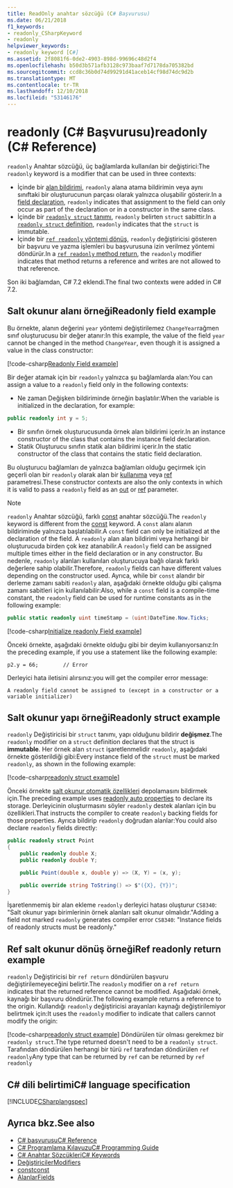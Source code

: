 ```yaml
---
title: ReadOnly anahtar sözcüğü (C# Başvurusu)
ms.date: 06/21/2018
f1_keywords:
- readonly_CSharpKeyword
- readonly
helpviewer_keywords:
- readonly keyword [C#]
ms.assetid: 2f8081f6-0de2-4903-898d-99696c48d2f4
ms.openlocfilehash: b50d3b571afb3128c973baaf7d7178da705382bd
ms.sourcegitcommit: ccd8c36b0d74d99291d41aceb14cf98d74dc9d2b
ms.translationtype: MT
ms.contentlocale: tr-TR
ms.lasthandoff: 12/10/2018
ms.locfileid: "53146176"
---
```

# <a name="readonly-c-reference"></a><span data-ttu-id="06646-102">readonly (C# Başvurusu)</span><span class="sxs-lookup"><span data-stu-id="06646-102">readonly (C# Reference)</span></span>

<span data-ttu-id="06646-103">`readonly` Anahtar sözcüğü, üç bağlamlarda kullanılan bir değiştirici:</span><span class="sxs-lookup"><span data-stu-id="06646-103">The `readonly` keyword is a modifier that can be used in three contexts:</span></span>

- <span data-ttu-id="06646-104">İçinde bir [alan bildirimi](#readonly-field-example), `readonly` alana atama bildirimin veya aynı sınıftaki bir oluşturucunun parçası olarak yalnızca oluşabilir gösterir.</span><span class="sxs-lookup"><span data-stu-id="06646-104">In a [field declaration](#readonly-field-example), `readonly` indicates that assignment to the field can only occur as part of the declaration or in a constructor in the same class.</span></span>
- <span data-ttu-id="06646-105">İçinde bir [ `readonly struct` tanımı](#readonly-struct-example), `readonly` belirten `struct` sabittir.</span><span class="sxs-lookup"><span data-stu-id="06646-105">In a [`readonly struct` definition](#readonly-struct-example), `readonly` indicates that the `struct` is immutable.</span></span>
- <span data-ttu-id="06646-106">İçinde bir [ `ref readonly` yöntemi dönüş](#ref-readonly-return-example), `readonly` değiştiricisi gösteren bir başvuru ve yazma işlemleri bu başvurusuna izin verilmez yöntemi döndürür.</span><span class="sxs-lookup"><span data-stu-id="06646-106">In a [`ref readonly` method return](#ref-readonly-return-example), the `readonly` modifier indicates that method returns a reference and writes are not allowed to that reference.</span></span>

<span data-ttu-id="06646-107">Son iki bağlamdan, C# 7.2 eklendi.</span><span class="sxs-lookup"><span data-stu-id="06646-107">The final two contexts were added in C# 7.2.</span></span>

## <a name="readonly-field-example"></a><span data-ttu-id="06646-108">Salt okunur alanı örneği</span><span class="sxs-lookup"><span data-stu-id="06646-108">Readonly field example</span></span>

<span data-ttu-id="06646-109">Bu örnekte, alanın değerini `year` yöntemi değiştirilemez `ChangeYear`rağmen sınıf oluşturucusu bir değer atanır:</span><span class="sxs-lookup"><span data-stu-id="06646-109">In this example, the value of the field `year` cannot be changed in the method `ChangeYear`, even though it is assigned a value in the class constructor:</span></span>

[!code-csharp[Readonly Field example](~/samples/snippets/csharp/keywords/ReadonlyKeywordExamples.cs#ReadonlyField)]

<span data-ttu-id="06646-110">Bir değer atamak için bir `readonly` yalnızca şu bağlamlarda alan:</span><span class="sxs-lookup"><span data-stu-id="06646-110">You can assign a value to a `readonly` field only in the following contexts:</span></span>

- <span data-ttu-id="06646-111">Ne zaman Değişken bildiriminde örneğin başlatılır:</span><span class="sxs-lookup"><span data-stu-id="06646-111">When the variable is initialized in the declaration, for example:</span></span>

```csharp
public readonly int y = 5;
```

- <span data-ttu-id="06646-112">Bir sınıfın örnek oluşturucusunda örnek alan bildirimi içerir.</span><span class="sxs-lookup"><span data-stu-id="06646-112">In an instance constructor of the class that contains the instance field declaration.</span></span>
- <span data-ttu-id="06646-113">Statik Oluşturucu sınıfın statik alan bildirimi içerir.</span><span class="sxs-lookup"><span data-stu-id="06646-113">In the static constructor of the class that contains the static field declaration.</span></span>

<span data-ttu-id="06646-114">Bu oluşturucu bağlamları de yalnızca bağlamları olduğu geçirmek için geçerli olan bir `readonly` olarak alan bir [kullanıma](out-parameter-modifier.md) veya [ref](ref.md) parametresi.</span><span class="sxs-lookup"><span data-stu-id="06646-114">These constructor contexts are also the only contexts in which it is valid to pass a `readonly` field as an [out](out-parameter-modifier.md) or [ref](ref.md) parameter.</span></span>

> [!NOTE]
> <span data-ttu-id="06646-115">`readonly` Anahtar sözcüğü, farklı [const](const.md) anahtar sözcüğü.</span><span class="sxs-lookup"><span data-stu-id="06646-115">The `readonly` keyword is different from the [const](const.md) keyword.</span></span> <span data-ttu-id="06646-116">A `const` alanı alanın bildiriminde yalnızca başlatılabilir.</span><span class="sxs-lookup"><span data-stu-id="06646-116">A `const` field can only be initialized at the declaration of the field.</span></span> <span data-ttu-id="06646-117">A `readonly` alan alan bildirimi veya herhangi bir oluşturucuda birden çok kez atanabilir.</span><span class="sxs-lookup"><span data-stu-id="06646-117">A `readonly` field can be assigned multiple times either in the field declaration or in any constructor.</span></span> <span data-ttu-id="06646-118">Bu nedenle, `readonly` alanları kullanılan oluşturucuya bağlı olarak farklı değerlere sahip olabilir.</span><span class="sxs-lookup"><span data-stu-id="06646-118">Therefore, `readonly` fields can have different values depending on the constructor used.</span></span> <span data-ttu-id="06646-119">Ayrıca, while bir `const` alandır bir derleme zamanı sabiti `readonly` alan, aşağıdaki örnekte olduğu gibi çalışma zamanı sabitleri için kullanılabilir:</span><span class="sxs-lookup"><span data-stu-id="06646-119">Also, while a `const` field is a compile-time constant, the `readonly` field can be used for runtime constants as in the following example:</span></span>

```csharp
public static readonly uint timeStamp = (uint)DateTime.Now.Ticks;
```

[!code-csharp[Initialize readonly Field example](~/samples/snippets/csharp/keywords/ReadonlyKeywordExamples.cs#InitReadonlyField)]

<span data-ttu-id="06646-120">Önceki örnekte, aşağıdaki örnekte olduğu gibi bir deyim kullanıyorsanız:</span><span class="sxs-lookup"><span data-stu-id="06646-120">In the preceding example, if you use a statement like the following example:</span></span>

`p2.y = 66;        // Error`

<span data-ttu-id="06646-121">Derleyici hata iletisini alırsınız:</span><span class="sxs-lookup"><span data-stu-id="06646-121">you will get the compiler error message:</span></span>

`A readonly field cannot be assigned to (except in a constructor or a variable initializer)`

## <a name="readonly-struct-example"></a><span data-ttu-id="06646-122">Salt okunur yapı örneği</span><span class="sxs-lookup"><span data-stu-id="06646-122">Readonly struct example</span></span>

<span data-ttu-id="06646-123">`readonly` Değiştiricisi bir `struct` tanımı, yapı olduğunu bildirir **değişmez**.</span><span class="sxs-lookup"><span data-stu-id="06646-123">The `readonly` modifier on a `struct` definition declares that the struct is **immutable**.</span></span> <span data-ttu-id="06646-124">Her örnek alan `struct` işaretlenmelidir `readonly`, aşağıdaki örnekte gösterildiği gibi:</span><span class="sxs-lookup"><span data-stu-id="06646-124">Every instance field of the `struct` must be marked `readonly`, as shown in the following example:</span></span>

[!code-csharp[readonly struct example](~/samples/snippets/csharp/keywords/ReadonlyKeywordExamples.cs#ReadonlyStruct)]

<span data-ttu-id="06646-125">Önceki örnekte [salt okunur otomatik özellikleri](../../properties.md#read-only) depolamasını bildirmek için.</span><span class="sxs-lookup"><span data-stu-id="06646-125">The preceding example uses [readonly auto properties](../../properties.md#read-only) to declare its storage.</span></span> <span data-ttu-id="06646-126">Derleyicinin oluşturmasını söyler `readonly` destek alanları için bu özellikleri.</span><span class="sxs-lookup"><span data-stu-id="06646-126">That instructs the compiler to create `readonly` backing fields for those properties.</span></span> <span data-ttu-id="06646-127">Ayrıca bildirip `readonly` doğrudan alanlar:</span><span class="sxs-lookup"><span data-stu-id="06646-127">You could also declare `readonly` fields directly:</span></span>

```csharp
public readonly struct Point
{
    public readonly double X;
    public readonly double Y;

    public Point(double x, double y) => (X, Y) = (x, y);

    public override string ToString() => $"({X}, {Y})";
}
```

<span data-ttu-id="06646-128">İşaretlenmemiş bir alan ekleme `readonly` derleyici hatası oluşturur `CS8340`: "Salt okunur yapı birimlerinin örnek alanları salt okunur olmalıdır."</span><span class="sxs-lookup"><span data-stu-id="06646-128">Adding a field not marked `readonly` generates compiler error `CS8340`: "Instance fields of readonly structs must be readonly."</span></span>

## <a name="ref-readonly-return-example"></a><span data-ttu-id="06646-129">Ref salt okunur dönüş örneği</span><span class="sxs-lookup"><span data-stu-id="06646-129">Ref readonly return example</span></span>

<span data-ttu-id="06646-130">`readonly` Değiştiricisi bir `ref return` döndürülen başvuru değiştirilemeyeceğini belirtir.</span><span class="sxs-lookup"><span data-stu-id="06646-130">The `readonly` modifier on a `ref return` indicates that the returned reference cannot be modified.</span></span> <span data-ttu-id="06646-131">Aşağıdaki örnek, kaynağı bir başvuru döndürür.</span><span class="sxs-lookup"><span data-stu-id="06646-131">The following example returns a reference to the origin.</span></span> <span data-ttu-id="06646-132">Kullandığı `readonly` değiştiricisi arayanları kaynağı değiştirilemiyor belirtmek için:</span><span class="sxs-lookup"><span data-stu-id="06646-132">It uses the `readonly` modifier to indicate that callers cannot modify the origin:</span></span>

[!code-csharp[readonly struct example](~/samples/snippets/csharp/keywords/ReadonlyKeywordExamples.cs#ReadonlyReturn)]
<span data-ttu-id="06646-133">Döndürülen tür olması gerekmez bir `readonly struct`.</span><span class="sxs-lookup"><span data-stu-id="06646-133">The type returned doesn't need to be a `readonly struct`.</span></span> <span data-ttu-id="06646-134">Tarafından döndürülen herhangi bir türü `ref` tarafından döndürülen `ref readonly`</span><span class="sxs-lookup"><span data-stu-id="06646-134">Any type that can be returned by `ref` can be returned by `ref readonly`</span></span>

## <a name="c-language-specification"></a><span data-ttu-id="06646-135">C# dili belirtimi</span><span class="sxs-lookup"><span data-stu-id="06646-135">C# language specification</span></span>

[!INCLUDE[CSharplangspec](~/includes/csharplangspec-md.md)]

## <a name="see-also"></a><span data-ttu-id="06646-136">Ayrıca bkz.</span><span class="sxs-lookup"><span data-stu-id="06646-136">See also</span></span>

- [<span data-ttu-id="06646-137">C# başvurusu</span><span class="sxs-lookup"><span data-stu-id="06646-137">C# Reference</span></span>](../index.md)
- [<span data-ttu-id="06646-138">C# Programlama Kılavuzu</span><span class="sxs-lookup"><span data-stu-id="06646-138">C# Programming Guide</span></span>](../../programming-guide/index.md)
- [<span data-ttu-id="06646-139">C# Anahtar Sözcükleri</span><span class="sxs-lookup"><span data-stu-id="06646-139">C# Keywords</span></span>](index.md)
- [<span data-ttu-id="06646-140">Değiştiriciler</span><span class="sxs-lookup"><span data-stu-id="06646-140">Modifiers</span></span>](modifiers.md)
- [<span data-ttu-id="06646-141">const</span><span class="sxs-lookup"><span data-stu-id="06646-141">const</span></span>](const.md)
- [<span data-ttu-id="06646-142">Alanlar</span><span class="sxs-lookup"><span data-stu-id="06646-142">Fields</span></span>](../../programming-guide/classes-and-structs/fields.md)
